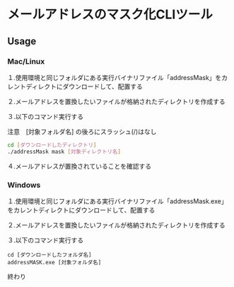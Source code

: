 # メールアドレスのマスク化CLIツール

## Usage

### Mac/Linux

１.使用環境と同じフォルダにある実行バイナリファイル「addressMask」をカレントディレクトにダウンロードして、配置する

２.メールアドレスを置換したいファイルが格納されたディレクトリを作成する

３.以下のコマンド実行する

注意　[対象フォルダ名]  の後ろにスラッシュ(/)はなし

```bash
cd [ダウンロードしたディレクトリ]
./addressMask mask [対象ディレクトリ名]
```

４.メールアドレスが置換されていることを確認する

### Windows

１.使用環境と同じフォルダにある実行バイナリファイル「addressMask.exe」をカレントディレクトにダウンロードして、配置する

２.メールアドレスを置換したいファイルが格納されたディレクトリを作成する

３.以下のコマンド実行する

```コマンドプロント
cd [ダウンロードしたフォルダ名]
addressMASK.exe [対象フォルダ名]
```

終わり
